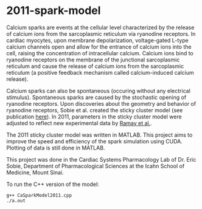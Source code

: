 # 2011-spark-model
Calcium sparks are events at the cellular level characterized by the release of calcium ions from the sarcoplasmic reticulum via ryanodine receptors.
In cardiac myocytes, upon membrane depolarization, voltage-gated L-type calcium channels open and allow for the entrance of calcium ions into the cell, raising the concentration of intracellular calcium. 
Calcium ions bind to ryanodine receptors on the membrane of the junctional sarcoplasmic reticulum and cause the release of calcium ions from the sarcoplasmic reticulum (a positive feedback mechanism called calcium-induced calcium release).

Calcium sparks can also be spontaneous (occuring without any electrical stimulus). Spontaneous sparks are caused by the stochastic opening of ryanodine receptors.
Upon discoveries about the geometry and behavior of ryanodine receptors, Sobie et al. created the sticky cluster model (see publication [here](https://www.ncbi.nlm.nih.gov/pubmed/12080100)).
In 2011, parameters in the sticky cluster model were adjusted to reflect new experimental data by [Ramay et al.](https://www.ncbi.nlm.nih.gov/pmc/articles/PMC3156908/).

The 2011 sticky cluster model was written in MATLAB. This project aims to improve the speed and efficiency of the spark simulation using CUDA. Plotting of data is still done in MATLAB.

This project was done in the Cardiac Systems Pharmacology Lab of Dr. Eric Sobie, Department of Pharmacological Sciences at the Icahn School of Medicine, Mount Sinai.

To run the C++ version of the model:

``` 
g++ CaSparkModel2011.cpp
./a.out
```
